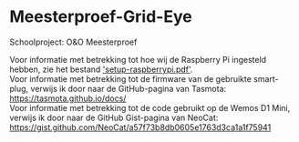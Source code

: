 # Meesterproef-Grid-Eye
Schoolproject: O&amp;O Meesterproef

Voor informatie met betrekking tot hoe wij de Raspberry Pi ingesteld hebben, zie het bestand ['setup-raspberrypi.pdf'](https://github.com/SkeletonTechNL/Meesterproef-Grid-Eye/blob/main/setup-raspberrypi.pdf).
<br> Voor informatie met betrekking tot de firmware van de gebruikte smart-plug, verwijs ik door naar de GitHub-pagina van Tasmota: https://tasmota.github.io/docs/
<br> Voor informatie met betrekking tot de code gebruikt op de Wemos D1 Mini, verwijs ik door naar de GitHub Gist-pagina van NeoCat: https://gist.github.com/NeoCat/a57f73b8db0605e1763d3ca1a1f75941
